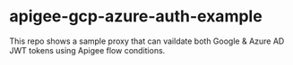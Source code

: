 # apigee-gcp-azure-auth-example
This repo shows a sample proxy that can vaildate both Google &amp; Azure AD JWT tokens using Apigee flow conditions.
